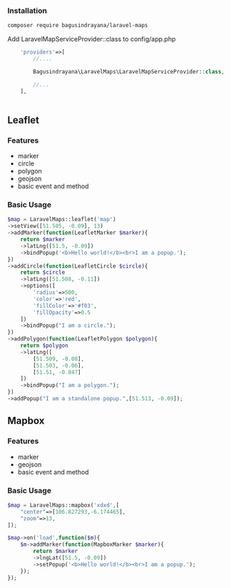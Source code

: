 ### Installation

```bash
composer require bagusindrayana/laravel-maps
```

Add LaravelMapServiceProvider::class to config/app.php
```php
    'providers'=>[
        //....

        Bagusindrayana\LaravelMaps\LaravelMapServiceProvider::class,

        //...
    ],
    
```

## Leaflet

### Features
- marker
- circle
- polygon
- geojson
- basic event and method

### Basic Usage

```php
$map = LaravelMaps::leaflet('map')
->setView([51.505, -0.09], 13)
->addMarker(function(LeafletMarker $marker){
    return $marker
    ->latLng([51.5, -0.09])
    ->bindPopup('<b>Hello world!</b><br>I am a popup.');
})
->addCircle(function(LeafletCircle $circle){
    return $circle
    ->latLng([51.508, -0.11])
    ->options([
        'radius'=>500,
        'color'=>'red',
        'fillColor'=>'#f03',
        'fillOpacity'=>0.5
    ])
    ->bindPopup("I am a circle.");
})
->addPolygon(function(LeafletPolygon $polygon){
    return $polygon
    ->latLng([
        [51.509, -0.08],
        [51.503, -0.06],
        [51.51, -0.047]
    ])
    ->bindPopup("I am a polygon.");                
})
->addPopup("I am a standalone popup.",[51.513, -0.09]);
```

## Mapbox

### Features
- marker
- geojson
- basic event and method

### Basic Usage

```php
$map = LaravelMaps::mapbox('xdxd',[
    "center"=>[106.827293,-6.174465],
    "zoom"=>13,
]);

$map->on('load',function($m){
    $m->addMarker(function(MapboxMarker $marker){
        return $marker
        ->lngLat([51.5, -0.09])
        ->setPopup('<b>Hello world!</b><br>I am a popup.');
    });
});
```
